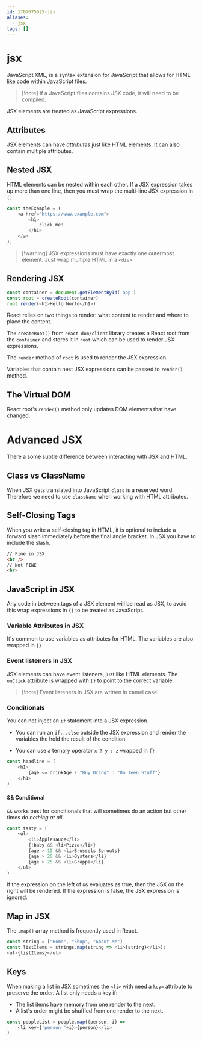 ```yaml
---
id: 1707075625-jsx
aliases:
  - jsx
tags: []
---
```


# jsx
JavaScript XML, is a syntax extension for JavaScript that allows for HTML-like code within JavaScript files.

>[!note] If a JavaScript files contains JSX code, it will need to be compiled.

JSX elements are treated as JavaScript expressions.

## Attributes
JSX elements can have *attributes* just like HTML elements. It can also contain multiple attributes.

## Nested JSX
HTML elements can be nested within each other. If a JSX expression takes up more than one line, then you must wrap the multi-line JSX expression in `()`.
```js
const theExample = (
    <a href="https://www.example.com">
        <h1>
            click me!
        </h1>
    </a>
);
```

>[!warning] JSX expressions must have exactly one outermost element. Just wrap multiple HTML in a `<div>`

## Rendering JSX
```js
const container = document.getElementById('app')
const root = createRoot(container)
root.render(<h1>Hello World</h1>)
```
React relies on two things to render: what content to render and where to place the content.

The `createRoot()` from `react-dom/client` library creates a React root from the `container` and stores it in `root` which can be used to render JSX expressions.

The `render` method of `root` is used to render the JSX expression.

Variables that contain nest JSX expressions can be passed to `render()` method.

## The Virtual DOM
React root's `render()` method only updates DOM elements that have changed.

# Advanced JSX
There a some subtle difference between interacting with JSX and HTML.

## Class vs ClassName
When JSX gets translated into JavaScript `class` is a reserved word. Therefore we need to use `className` when working with HTML attributes.

## Self-Closing Tags
When you write a self-closing tag in HTML, it is optional to include a forward slash immediately before the final angle bracket. In JSX you have to include the slash.
```HTML
// Fine in JSX:
<br />
// Not FINE
<br>
```
## JavaScript in JSX
Any code in between tags of a JSX element will be read as JSX, to avoid this wrap expressions in `{}` to be treated as JavaScript.

### Variable Attributes in JSX
It's common to use variables as attributes for HTML. The variables are also wrapped in `{}`

### Event listeners in JSX
JSX elements can have event listeners, just like HTML elements. The `onClick` attribute is wrapped with `{}` to point to the correct variable.

>[!note] Event listeners in JSX are written in camel case.

### Conditionals
You can not inject an `if` statement into a JSX expression.
- You can run an `if...else` outside the JSX expression and render the variables the hold the result of the condition

- You can use a ternary operator `x ? y : z` wrapped in `{}`
```js
const headline = (
    <h1>
        {age <= drinkAge ? "Buy Dring" : "Do Teen Stuff"}
    </h1>
)
```

#### && Conditional
`&&` works best for conditionals that will sometimes do an action but other times do *nothing at all*.
```js
const tasty = (
    <ul>
        <li>Applesauce</li>
        {!baby && <li>Pizza</li>}
        {age > 15 && <li>Brussels Sprouts}
        {age > 20 && <li>Oysters</li}
        {age > 25 && <li>Grappa</li}
    </ul>
)
```
If the expression on the left of `&&` evaluates as true, then the JSX on the right will be rendered. If the expression is false, the JSX expression is ignored.

## Map in JSX
The `.map()` array method is frequently used in React.
```js
const string = ["Home", "Shop", "About Me"]
const listItems = strings.map(string => <li>{string}</li>);
<ul>{listItems}</ul>
```
## Keys
When making a list in JSX sometimes the `<li>` with need a `key=` attribute to preserve the order. A list only needs a key if:
- The list items have memory from one render to the next.
- A list's order might be shuffled from one render to the next.
```js
const peopleList = people.map((person, i) =>
    <li key={'person_'+i}>{person}</li>
)
```



